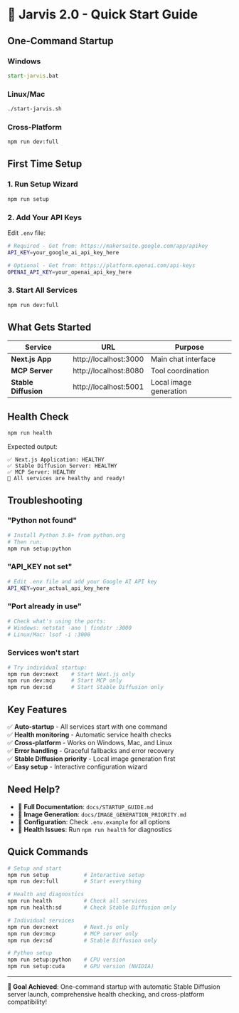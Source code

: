 # 🚀 Jarvis 2.0 - Quick Start Guide

## One-Command Startup

### Windows
```cmd
start-jarvis.bat
```

### Linux/Mac  
```bash
./start-jarvis.sh
```

### Cross-Platform
```bash
npm run dev:full
```

## First Time Setup

### 1. Run Setup Wizard
```bash
npm run setup
```

### 2. Add Your API Keys
Edit `.env` file:
```bash
# Required - Get from: https://makersuite.google.com/app/apikey
API_KEY=your_google_ai_api_key_here

# Optional - Get from: https://platform.openai.com/api-keys  
OPENAI_API_KEY=your_openai_api_key_here
```

### 3. Start All Services
```bash
npm run dev:full
```

## What Gets Started

| Service | URL | Purpose |
|---------|-----|---------|
| **Next.js App** | http://localhost:3000 | Main chat interface |
| **MCP Server** | http://localhost:8080 | Tool coordination |
| **Stable Diffusion** | http://localhost:5001 | Local image generation |

## Health Check

```bash
npm run health
```

Expected output:
```
✅ Next.js Application: HEALTHY
✅ Stable Diffusion Server: HEALTHY  
✅ MCP Server: HEALTHY
🎉 All services are healthy and ready!
```

## Troubleshooting

### "Python not found"
```bash
# Install Python 3.8+ from python.org
# Then run:
npm run setup:python
```

### "API_KEY not set"
```bash
# Edit .env file and add your Google AI API key
API_KEY=your_actual_api_key_here
```

### "Port already in use"
```bash
# Check what's using the ports:
# Windows: netstat -ano | findstr :3000
# Linux/Mac: lsof -i :3000
```

### Services won't start
```bash
# Try individual startup:
npm run dev:next    # Start Next.js only
npm run dev:mcp     # Start MCP only
npm run dev:sd      # Start Stable Diffusion only
```

## Key Features

✅ **Auto-startup** - All services start with one command  
✅ **Health monitoring** - Automatic service health checks  
✅ **Cross-platform** - Works on Windows, Mac, and Linux  
✅ **Error handling** - Graceful fallbacks and error recovery  
✅ **Stable Diffusion priority** - Local image generation first  
✅ **Easy setup** - Interactive configuration wizard  

## Need Help?

- 📖 **Full Documentation**: `docs/STARTUP_GUIDE.md`
- 🎨 **Image Generation**: `docs/IMAGE_GENERATION_PRIORITY.md`  
- 🔧 **Configuration**: Check `.env.example` for all options
- 🏥 **Health Issues**: Run `npm run health` for diagnostics

## Quick Commands

```bash
# Setup and start
npm run setup           # Interactive setup
npm run dev:full        # Start everything

# Health and diagnostics  
npm run health          # Check all services
npm run health:sd       # Check Stable Diffusion only

# Individual services
npm run dev:next        # Next.js only
npm run dev:mcp         # MCP server only
npm run dev:sd          # Stable Diffusion only

# Python setup
npm run setup:python    # CPU version
npm run setup:cuda      # GPU version (NVIDIA)
```

---

**🎯 Goal Achieved**: One-command startup with automatic Stable Diffusion server launch, comprehensive health checking, and cross-platform compatibility!
